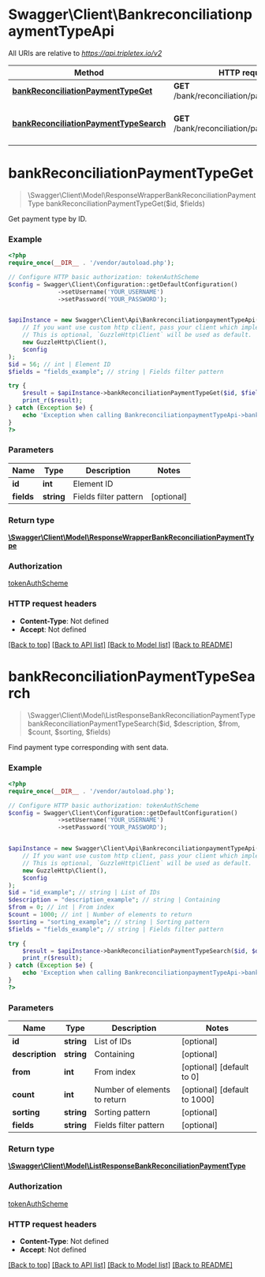 # Swagger\Client\BankreconciliationpaymentTypeApi

All URIs are relative to *https://api.tripletex.io/v2*

Method | HTTP request | Description
------------- | ------------- | -------------
[**bankReconciliationPaymentTypeGet**](BankreconciliationpaymentTypeApi.md#bankReconciliationPaymentTypeGet) | **GET** /bank/reconciliation/paymentType/{id} | Get payment type by ID.
[**bankReconciliationPaymentTypeSearch**](BankreconciliationpaymentTypeApi.md#bankReconciliationPaymentTypeSearch) | **GET** /bank/reconciliation/paymentType | Find payment type corresponding with sent data.


# **bankReconciliationPaymentTypeGet**
> \Swagger\Client\Model\ResponseWrapperBankReconciliationPaymentType bankReconciliationPaymentTypeGet($id, $fields)

Get payment type by ID.



### Example
```php
<?php
require_once(__DIR__ . '/vendor/autoload.php');

// Configure HTTP basic authorization: tokenAuthScheme
$config = Swagger\Client\Configuration::getDefaultConfiguration()
              ->setUsername('YOUR_USERNAME')
              ->setPassword('YOUR_PASSWORD');


$apiInstance = new Swagger\Client\Api\BankreconciliationpaymentTypeApi(
    // If you want use custom http client, pass your client which implements `GuzzleHttp\ClientInterface`.
    // This is optional, `GuzzleHttp\Client` will be used as default.
    new GuzzleHttp\Client(),
    $config
);
$id = 56; // int | Element ID
$fields = "fields_example"; // string | Fields filter pattern

try {
    $result = $apiInstance->bankReconciliationPaymentTypeGet($id, $fields);
    print_r($result);
} catch (Exception $e) {
    echo 'Exception when calling BankreconciliationpaymentTypeApi->bankReconciliationPaymentTypeGet: ', $e->getMessage(), PHP_EOL;
}
?>
```

### Parameters

Name | Type | Description  | Notes
------------- | ------------- | ------------- | -------------
 **id** | **int**| Element ID |
 **fields** | **string**| Fields filter pattern | [optional]

### Return type

[**\Swagger\Client\Model\ResponseWrapperBankReconciliationPaymentType**](../Model/ResponseWrapperBankReconciliationPaymentType.md)

### Authorization

[tokenAuthScheme](../../README.md#tokenAuthScheme)

### HTTP request headers

 - **Content-Type**: Not defined
 - **Accept**: Not defined

[[Back to top]](#) [[Back to API list]](../../README.md#documentation-for-api-endpoints) [[Back to Model list]](../../README.md#documentation-for-models) [[Back to README]](../../README.md)

# **bankReconciliationPaymentTypeSearch**
> \Swagger\Client\Model\ListResponseBankReconciliationPaymentType bankReconciliationPaymentTypeSearch($id, $description, $from, $count, $sorting, $fields)

Find payment type corresponding with sent data.



### Example
```php
<?php
require_once(__DIR__ . '/vendor/autoload.php');

// Configure HTTP basic authorization: tokenAuthScheme
$config = Swagger\Client\Configuration::getDefaultConfiguration()
              ->setUsername('YOUR_USERNAME')
              ->setPassword('YOUR_PASSWORD');


$apiInstance = new Swagger\Client\Api\BankreconciliationpaymentTypeApi(
    // If you want use custom http client, pass your client which implements `GuzzleHttp\ClientInterface`.
    // This is optional, `GuzzleHttp\Client` will be used as default.
    new GuzzleHttp\Client(),
    $config
);
$id = "id_example"; // string | List of IDs
$description = "description_example"; // string | Containing
$from = 0; // int | From index
$count = 1000; // int | Number of elements to return
$sorting = "sorting_example"; // string | Sorting pattern
$fields = "fields_example"; // string | Fields filter pattern

try {
    $result = $apiInstance->bankReconciliationPaymentTypeSearch($id, $description, $from, $count, $sorting, $fields);
    print_r($result);
} catch (Exception $e) {
    echo 'Exception when calling BankreconciliationpaymentTypeApi->bankReconciliationPaymentTypeSearch: ', $e->getMessage(), PHP_EOL;
}
?>
```

### Parameters

Name | Type | Description  | Notes
------------- | ------------- | ------------- | -------------
 **id** | **string**| List of IDs | [optional]
 **description** | **string**| Containing | [optional]
 **from** | **int**| From index | [optional] [default to 0]
 **count** | **int**| Number of elements to return | [optional] [default to 1000]
 **sorting** | **string**| Sorting pattern | [optional]
 **fields** | **string**| Fields filter pattern | [optional]

### Return type

[**\Swagger\Client\Model\ListResponseBankReconciliationPaymentType**](../Model/ListResponseBankReconciliationPaymentType.md)

### Authorization

[tokenAuthScheme](../../README.md#tokenAuthScheme)

### HTTP request headers

 - **Content-Type**: Not defined
 - **Accept**: Not defined

[[Back to top]](#) [[Back to API list]](../../README.md#documentation-for-api-endpoints) [[Back to Model list]](../../README.md#documentation-for-models) [[Back to README]](../../README.md)

